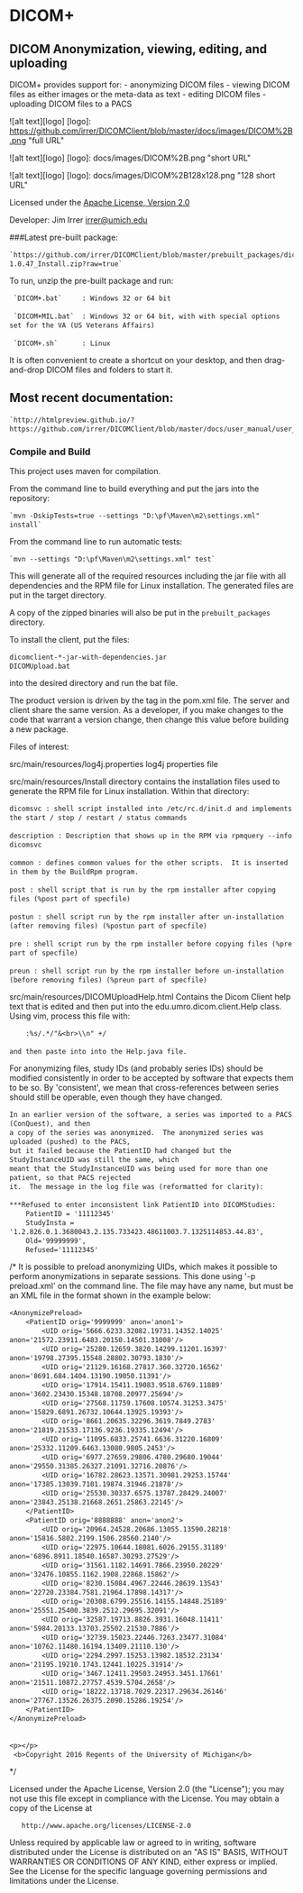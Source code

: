 # DICOM+

## DICOM Anonymization, viewing, editing, and uploading

DICOM+ provides support for:
    - anonymizing DICOM files
    - viewing DICOM files as either images or the meta-data as text
    - editing DICOM files
    - uploading DICOM files to a PACS


![alt text][logo]
[logo]: https://github.com/irrer/DICOMClient/blob/master/docs/images/DICOM%2B.png "full URL"

![alt text][logo]
[logo]: docs/images/DICOM%2B.png "short URL"

![alt text][logo]
[logo]: docs/images/DICOM%2B128x128.png "128 short URL"

Licensed under the <a href="https://www.apache.org/licenses/LICENSE-2.0">Apache License, Version 2.0</a>

Developer: Jim Irrer  irrer@umich.edu

###Latest pre-built package:

    `https://github.com/irrer/DICOMClient/blob/master/prebuilt_packages/dicomclient-1.0.47_Install.zip?raw=true`


To run, unzip the pre-built package and run:

     `DICOM+.bat`     : Windows 32 or 64 bit
     
     `DICOM+MIL.bat`  : Windows 32 or 64 bit, with with special options set for the VA (US Veterans Affairs)
     
     `DICOM+.sh`      : Linux

It is often convenient to create a shortcut on your desktop, and then drag-and-drop DICOM files and folders to start it.


## Most recent documentation:

    `http://htmlpreview.github.io/?https://github.com/irrer/DICOMClient/blob/master/docs/user_manual/user_manual_1.0.48/output/index.html`


### Compile and Build

This project uses maven for compilation.

From the command line to build everything and put the jars into the repository:

    `mvn -DskipTests=true --settings "D:\pf\Maven\m2\settings.xml" install`
        
From the command line to run automatic tests:

    `mvn --settings "D:\pf\Maven\m2\settings.xml" test`

    
This will generate all of the required resources including the jar file with
all dependencies and the RPM file for Linux installation.  The generated files
are put in the target directory.

A copy of the zipped binaries will also be put in the `prebuilt_packages` directory.

To install the client, put the files:

    dicomclient-*-jar-with-dependencies.jar
    DICOMUpload.bat

into the desired directory and run the bat file.

The product version is driven by the <version> tag in the pom.xml file.
The server and client share the same version.  As a developer, if you make
changes to the code that warrant a version change, then change this
value before building a new package.




Files of interest:

src/main/resources/log4j.properties
    log4j properties file
    
src/main/resources/Install
    directory contains the installation files used to generate the
    RPM file for Linux installation.  Within that directory: 
    
    dicomsvc : shell script installed into /etc/rc.d/init.d and implements the start / stop / restart / status commands

    description : Description that shows up in the RPM via rpmquery --info dicomsvc

    common : defines common values for the other scripts.  It is inserted in them by the BuildRpm program.
    
    post : shell script that is run by the rpm installer after copying files (%post part of specfile)
    
    postun : shell script run by the rpm installer after un-installation (after removing files) (%postun part of specfile)
    
    pre : shell script run by the rpm installer before copying files (%pre part of specfile)
    
    preun : shell script run by the rpm installer before un-installation (before removing files) (%preun part of specfile)
    
    
src/main/resources/DICOMUploadHelp.html
    Contains the Dicom Client help text that is edited and then put into the edu.umro.dicom.client.Help class.
    Using vim, process this file with:
    
        :%s/.*/"&<br>\\n" +/
        
    and then paste into into the Help.java file.





For anonymizing files, study IDs (and probably series IDs) should be modified consistently
    in order to be accepted by software that expects them to be so.  By 'consistent', we mean
    that cross-references between series should still be operable, even though they have changed.

    In an earlier version of the software, a series was imported to a PACS (ConQuest), and then
    a copy of the series was anonymized.  The anonymized series was uploaded (pushed) to the PACS,
    but it failed because the PatientID had changed but the StudyInstanceUID was still the same, which
    meant that the StudyInstanceUID was being used for more than one patient, so that PACS rejected
    it.  The message in the log file was (reformatted for clarity): 

    ***Refused to enter inconsistent link PatientID into DICOMStudies:
        PatientID = '11112345'
        StudyInsta = '1.2.826.0.1.3680043.2.135.733423.48611003.7.1325114853.44.83',
        Old='99999999',
        Refused='11112345'




/*
It is possible to preload anonymizing UIDs, which makes it possible to perform anonymizations in
separate sessions.  This done using '-p preload.xml' on the command line.  The file may have any name,
but must be an XML file in the format shown in the example below:
    
    <AnonymizePreload>
        <PatientID orig='9999999' anon='anon1'>
            <UID orig='5666.6233.32082.19731.14352.14025' anon='21572.23911.6483.20150.14501.31008'/>
            <UID orig='25280.12659.3820.14299.11201.16397' anon='19798.27395.15548.28802.30793.1830'/>
            <UID orig='21129.16168.27817.360.32720.16562' anon='8691.684.1404.13190.19050.11391'/>
            <UID orig='17914.15411.19083.9518.6769.11889' anon='3602.23430.15348.18708.20977.25694'/>
            <UID orig='27568.11759.17608.10574.31253.3475' anon='15829.6891.26732.10644.13925.19393'/>
            <UID orig='8661.20635.32296.3619.7849.2783' anon='21819.21533.17136.9236.19335.12494'/>
            <UID orig='11095.6833.25741.6636.31220.16809' anon='25332.11209.6463.13080.9805.2453'/>
            <UID orig='6977.27659.29806.4780.29680.19044' anon='29550.31385.26327.21091.32716.20876'/>
            <UID orig='16782.28623.13571.30981.29253.15744' anon='17385.13039.7101.19874.31946.21878'/>
            <UID orig='25530.30337.6575.13787.28429.24007' anon='23843.25138.21668.2651.25863.22145'/>
        </PatientID>
        <PatientID orig='8888888' anon='anon2'>
            <UID orig='20964.24528.20686.13055.13590.28218' anon='15816.5802.2199.1506.28560.2140'/>
            <UID orig='22975.10644.18081.6026.29155.31189' anon='6896.8911.18540.16587.30293.27529'/>
            <UID orig='31561.1182.14691.7866.23950.20229' anon='32476.10855.1162.1908.22868.15862'/>
            <UID orig='8230.15084.4967.22446.28639.13543' anon='22720.23384.7581.21964.17898.14317'/>
            <UID orig='20308.6799.25516.14155.14848.25189' anon='25551.25400.3839.2512.29695.32091'/>
            <UID orig='32587.19713.8826.3931.16048.11411' anon='5984.20133.13703.25502.21530.7886'/>
            <UID orig='32739.15023.22446.7263.23477.31084' anon='10762.11480.16194.13409.21110.130'/>
            <UID orig='2294.2997.15253.13982.18532.23134' anon='21195.19210.1743.12441.10225.31914'/>
            <UID orig='3467.12411.29503.24953.3451.17661' anon='21511.10872.27757.4539.5704.2658'/>
            <UID orig='18222.13718.7029.22317.29634.26146' anon='27767.13526.26375.2090.15286.19254'/>
        </PatientID>
    </AnonymizePreload>


    <p></p>
     <b>Copyright 2016 Regents of the University of Michigan</b>
*/

   Licensed under the Apache License, Version 2.0 (the "License");
   you may not use this file except in compliance with the License.
   You may obtain a copy of the License at

       http://www.apache.org/licenses/LICENSE-2.0

   Unless required by applicable law or agreed to in writing, software
   distributed under the License is distributed on an "AS IS" BASIS,
   WITHOUT WARRANTIES OR CONDITIONS OF ANY KIND, either express or implied.
   See the License for the specific language governing permissions and
   limitations under the License.
 </body>
 </html>